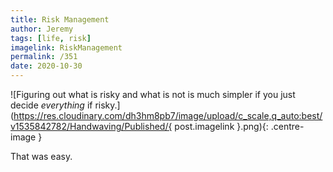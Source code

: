 ```yaml
---
title: Risk Management
author: Jeremy
tags: [life, risk]
imagelink: RiskManagement
permalink: /351
date: 2020-10-30
---
```


![Figuring out what is risky and what is not is much simpler if you just decide *everything* if risky.](https://res.cloudinary.com/dh3hm8pb7/image/upload/c_scale,q_auto:best/v1535842782/Handwaving/Published/{ post.imagelink }.png){: .centre-image }

That was easy.
